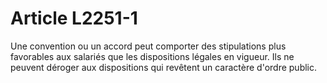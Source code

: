 # Article L2251-1

Une convention ou un accord peut comporter des stipulations plus favorables aux salariés que les dispositions légales en vigueur. Ils ne peuvent déroger aux dispositions qui revêtent un caractère d'ordre public.
